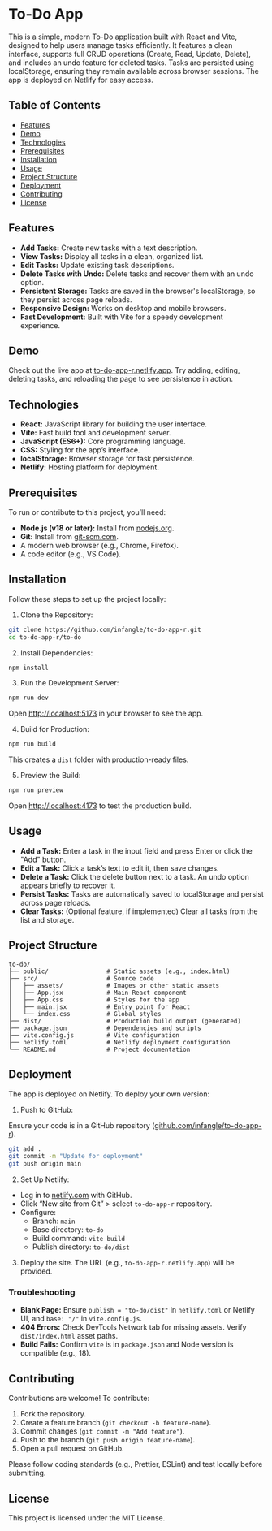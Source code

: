 # To-Do App

This is a simple, modern To-Do application built with React and Vite, designed to help users manage tasks efficiently. It features a clean interface, supports full CRUD operations (Create, Read, Update, Delete), and includes an undo feature for deleted tasks. Tasks are persisted using localStorage, ensuring they remain available across browser sessions. The app is deployed on Netlify for easy access.

## Table of Contents

- [Features](#features)
- [Demo](#demo)
- [Technologies](#technologies)
- [Prerequisites](#prerequisites)
- [Installation](#installation)
- [Usage](#usage)
- [Project Structure](#project-structure)
- [Deployment](#deployment)
- [Contributing](#contributing)
- [License](#license)

## Features

- **Add Tasks:** Create new tasks with a text description.
- **View Tasks:** Display all tasks in a clean, organized list.
- **Edit Tasks:** Update existing task descriptions.
- **Delete Tasks with Undo:** Delete tasks and recover them with an undo option.
- **Persistent Storage:** Tasks are saved in the browser's localStorage, so they persist across page reloads.
- **Responsive Design:** Works on desktop and mobile browsers.
- **Fast Development:** Built with Vite for a speedy development experience.

## Demo

Check out the live app at [to-do-app-r.netlify.app](https://to-do-app-r.netlify.app). Try adding, editing, deleting tasks, and reloading the page to see persistence in action.

## Technologies

- **React:** JavaScript library for building the user interface.
- **Vite:** Fast build tool and development server.
- **JavaScript (ES6+):** Core programming language.
- **CSS:** Styling for the app’s interface.
- **localStorage:** Browser storage for task persistence.
- **Netlify:** Hosting platform for deployment.

## Prerequisites

To run or contribute to this project, you’ll need:

- **Node.js (v18 or later):** Install from [nodejs.org](https://nodejs.org).
- **Git:** Install from [git-scm.com](https://git-scm.com).
- A modern web browser (e.g., Chrome, Firefox).
- A code editor (e.g., VS Code).

## Installation

Follow these steps to set up the project locally:

1. Clone the Repository:

```bash
git clone https://github.com/infangle/to-do-app-r.git
cd to-do-app-r/to-do
```

2. Install Dependencies:

```bash
npm install
```

3. Run the Development Server:

```bash
npm run dev
```

Open [http://localhost:5173](http://localhost:5173) in your browser to see the app.

4. Build for Production:

```bash
npm run build
```

This creates a `dist` folder with production-ready files.

5. Preview the Build:

```bash
npm run preview
```

Open [http://localhost:4173](http://localhost:4173) to test the production build.

## Usage

- **Add a Task:** Enter a task in the input field and press Enter or click the "Add" button.
- **Edit a Task:** Click a task’s text to edit it, then save changes.
- **Delete a Task:** Click the delete button next to a task. An undo option appears briefly to recover it.
- **Persist Tasks:** Tasks are automatically saved to localStorage and persist across page reloads.
- **Clear Tasks:** (Optional feature, if implemented) Clear all tasks from the list and storage.

## Project Structure

```
to-do/
├── public/                # Static assets (e.g., index.html)
├── src/                   # Source code
│   ├── assets/            # Images or other static assets
│   ├── App.jsx            # Main React component
│   ├── App.css            # Styles for the app
│   ├── main.jsx           # Entry point for React
│   └── index.css          # Global styles
├── dist/                  # Production build output (generated)
├── package.json           # Dependencies and scripts
├── vite.config.js         # Vite configuration
├── netlify.toml           # Netlify deployment configuration
└── README.md              # Project documentation
```

## Deployment

The app is deployed on Netlify. To deploy your own version:

1. Push to GitHub:

Ensure your code is in a GitHub repository ([github.com/infangle/to-do-app-r](https://github.com/infangle/to-do-app-r)).

```bash
git add .
git commit -m "Update for deployment"
git push origin main
```

2. Set Up Netlify:

- Log in to [netlify.com](https://netlify.com) with GitHub.
- Click “New site from Git” > select `to-do-app-r` repository.
- Configure:
  - Branch: `main`
  - Base directory: `to-do`
  - Build command: `vite build`
  - Publish directory: `to-do/dist`

3. Deploy the site. The URL (e.g., `to-do-app-r.netlify.app`) will be provided.

### Troubleshooting

- **Blank Page:** Ensure `publish = "to-do/dist"` in `netlify.toml` or Netlify UI, and `base: "/"` in `vite.config.js`.
- **404 Errors:** Check DevTools Network tab for missing assets. Verify `dist/index.html` asset paths.
- **Build Fails:** Confirm `vite` is in `package.json` and Node version is compatible (e.g., 18).

## Contributing

Contributions are welcome! To contribute:

1. Fork the repository.
2. Create a feature branch (`git checkout -b feature-name`).
3. Commit changes (`git commit -m "Add feature"`).
4. Push to the branch (`git push origin feature-name`).
5. Open a pull request on GitHub.

Please follow coding standards (e.g., Prettier, ESLint) and test locally before submitting.

## License

This project is licensed under the MIT License.
